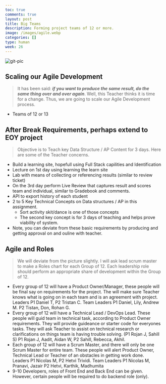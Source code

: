 ```yaml
---
toc: true
comments: true
layout: post
title: Big Teams
description: Forming project teams of 12 or more.
image: /images/agile.webp
categories: []
type: human
week: 26
---
```


![git-pic]({{site.baseurl}}/images/agile.webp)

## Scaling our Agile Development
> It has been said: ***if you want to produce the same result, do the same thing over and over again***.  Well, this Teacher thinks it is time for a change.   Thus, we are going to scale our Agile Development process.
- Teams of 12 or 13

## After Break Requirements, perhaps extend to EOY project
> Objective is to Teach key Data Structure / AP Content for 3 days.  Here are some of the Teacher concerns.
- Build a learning site, hopefull using Full Stack capilities and Identification
- Lecture on 1st day using learning the learn site
- Lab with means of collecting or referencing results (similar to review ticket)
- On the 3rd day perform Live Review that captures result and scores team and individual, similar to Gradebook and comments.
- API to export history of each student
- 2 to 5 Key Technical Concepts on Data structures / AP in this assignment.
    - Sort activity skit/dance is one of those concepts
    - The second key concept is for 3 days of teaching and helps prove viability of system.
- Note, you can deviate from these basic requirements by producing and getting approval on and ouline with teacher.

##  Agile and Roles
> We will deviate from the picture slightly.  I will ask lead scrum master to make a Roles chart for each Group of 12.  Each leadership role should perform an appropriate share of development within the Group of 12.  
- Every group of 12 will have a Product Owner/Manager, these people will be final say on requirements for the project.  The will make sure Teacher knows what is going on in each team and is an agreement with project.  Leaders P1 Daniel T, P2 Tristan C.  Team Leaders P1 Daniel, Lily, Andrew M.   P2 Tistan, Don, Rohan G.
- Every group of 12 will have a Technical Lead / DevOps Lead.  These people will guid team in technical task, according to Product Owner requirements.  They will provide guideance or starter code for everyones tasks.  They will ask Teacher to assist on technical research or clarifications on things team is having trouble solving. (P1 Rojan J, Sahill S)  P1 Rojan J, Aadit, Aidan W, P2 Sahill, Rebecca, Akhil.
- Each group of 12 will have a Scrum Master, and there will only be one Scrum Master for entire team.  These people will alert Product Owner, Technical Lead or Teacher of an obstacles in getting work done.  Leaders P1 Nicolas M, P2 Hetvi Trividi.  Team Leaders P1 Nicolas M, Pranavi, Jazair  P2 Hetvi, Karthik, Madhumita
- 9-10 Developers, roles of Front End and Back End can be given.   However, certain people will be required to do backend role (only).
